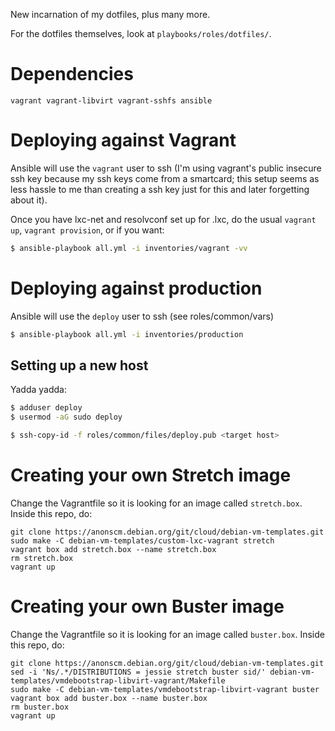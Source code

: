 New incarnation of my dotfiles, plus many more.

For the dotfiles themselves, look at `playbooks/roles/dotfiles/`.

# Dependencies #

```
vagrant vagrant-libvirt vagrant-sshfs ansible
```


# Deploying against Vagrant #

Ansible will use the `vagrant` user to ssh (I'm using vagrant's public insecure
ssh key because my ssh keys come from a smartcard; this setup seems as less
hassle to me than creating a ssh key just for this and later forgetting about
it).

Once you have lxc-net and resolvconf set up for <container>.lxc, do the usual `vagrant
up`, `vagrant provision`, or if you want:

```bash
$ ansible-playbook all.yml -i inventories/vagrant -vv
```


# Deploying against production #

Ansible will use the `deploy` user to ssh (see roles/common/vars)

```bash
$ ansible-playbook all.yml -i inventories/production
```


## Setting up a new host ##

Yadda yadda:

```bash
$ adduser deploy
$ usermod -aG sudo deploy
```

``` bash
$ ssh-copy-id -f roles/common/files/deploy.pub <target host>
```


# Creating your own Stretch image #

Change the Vagrantfile so it is looking for an image called `stretch.box`.
Inside this repo, do:

```
git clone https://anonscm.debian.org/git/cloud/debian-vm-templates.git
sudo make -C debian-vm-templates/custom-lxc-vagrant stretch
vagrant box add stretch.box --name stretch.box
rm stretch.box
vagrant up
```


# Creating your own Buster image #

Change the Vagrantfile so it is looking for an image called `buster.box`.
Inside this repo, do:

```
git clone https://anonscm.debian.org/git/cloud/debian-vm-templates.git
sed -i 'Ns/.*/DISTRIBUTIONS = jessie stretch buster sid/' debian-vm-templates/vmdebootstrap-libvirt-vagrant/Makefile
sudo make -C debian-vm-templates/vmdebootstrap-libvirt-vagrant buster
vagrant box add buster.box --name buster.box
rm buster.box
vagrant up
```
